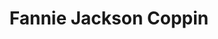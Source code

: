 ---
pid: ch1032
title: Fannie Jackson Coppin
location_transcription: in front of PPS building
coordinates: "[-75.161959222744, 39.960888898507]"
zipcode: '19123'
gen_neighborhood: North Philadelphia
neighborhood: Northern Liberties,Loft District
outside_phl: 
age: '23'
age_range: 20-29
instagram: 
image_file_name: ch_1032.jpg
proposal_transcription: Wonderful lady!  Born a slave, studying in her free time,
  enrolled in Oberlin.  Kicked butt @ school.  Moved to Philly to teach, became a
  principal + the first black superintendent in the U.S.!!!!!!
topic: African Americans,Education,Person,History,Women,Race Ethnicity
topic_summary: 0, 0, 0, 0, 0, 0, 0
type: Sculpture Statue,Other No Form
keywords_other: Fannie Jackson Coppin, Slavery, Education, Schools
credit: Colby Ball
image_labels: 
twitter: 
facebook: 
permalink: "/monuments/ch1032/"
layout: item-page
---